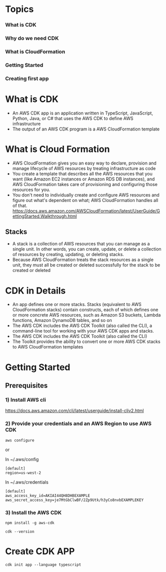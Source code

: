 # Topics
### What is CDK
### Why do we need CDK
### What is CloudFormation
### Getting Started
### Creating first app

# What is CDK
* An AWS CDK app is an application written in TypeScript, JavaScript, Python, Java,
  or C# that uses the AWS CDK to define AWS infrastructure
* The output of an AWS CDK program is a AWS CloudFormation template
# What is Cloud Formation
* AWS CloudFormation gives you an easy way to declare, provision and manage lifecycle of AWS resources by treating
  infrastructure as code
* You create a template that describes all the AWS resources that you want (like Amazon EC2 instances
  or Amazon RDS DB instances), and AWS CloudFormation takes care of provisioning and configuring those
  resources for you.
* You don't need to individually create and configure AWS resources and figure out what's dependent on what;
  AWS CloudFormation handles all of that.
  https://docs.aws.amazon.com/AWSCloudFormation/latest/UserGuide/GettingStarted.Walkthrough.html

## Stacks
* A stack is a collection of AWS resources that you can manage as a single unit. In other words, you can create, update,
  or delete a collection of resources by creating, updating, or deleting stacks.
* Because AWS CloudFormation treats the stack resources as a single unit, they must all be created or deleted successfully for the stack to be created or deleted

# CDK in Details
* An app defines one or more stacks. Stacks (equivalent to AWS CloudFormation stacks)
  contain constructs, each of which defines one or more concrete AWS resources,
  such as Amazon S3 buckets, Lambda functions, Amazon DynamoDB tables, and so on
* The AWS CDK includes the AWS CDK Toolkit (also called the CLI), a command-line tool for working with your AWS
  CDK apps and stacks.
* The AWS CDK includes the AWS CDK Toolkit (also called the CLI)
* The Toolkit provides the ability to convert one or more AWS CDK stacks to AWS CloudFormation templates

# Getting Started

## Prerequisites
### 1) Install AWS cli
https://docs.aws.amazon.com/cli/latest/userguide/install-cliv2.html
### 2) Provide your credentials and an AWS Region to use AWS CDK
`aws configure`

or

In ~/.aws/config
```
[default]
region=us-west-2
```
In ~/.aws/credentials
```
[default]
aws_access_key_id=AKIAI44QH8DHBEXAMPLE
aws_secret_access_key=je7MtGbClwBF/2Zp9Utk/h3yCo8nvbEXAMPLEKEY
```
### 3) Install the AWS CDK
```
npm install -g aws-cdk
```
```
cdk --version
```

# Create CDK APP
```
cdk init app --language typescript
```
